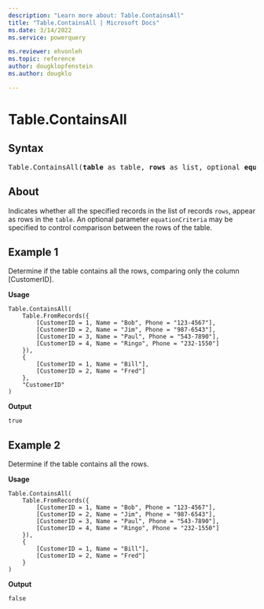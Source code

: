 ```yaml
---
description: "Learn more about: Table.ContainsAll"
title: "Table.ContainsAll | Microsoft Docs"
ms.date: 3/14/2022
ms.service: powerquery

ms.reviewer: ehvonleh
ms.topic: reference
author: dougklopfenstein
ms.author: dougklo

---
```

# Table.ContainsAll

## Syntax

<pre>
Table.ContainsAll(<b>table</b> as table, <b>rows</b> as list, optional <b>equationCriteria</b> as any) as logical
</pre>
  
## About

Indicates whether all the specified records in the list of records `rows`, appear as rows in the `table`. An optional parameter `equationCriteria` may be specified to control comparison between the rows of the table.

## Example 1

Determine if the table contains all the rows, comparing only the column [CustomerID].

**Usage**

```powerquery-m
Table.ContainsAll(
    Table.FromRecords({
        [CustomerID = 1, Name = "Bob", Phone = "123-4567"],
        [CustomerID = 2, Name = "Jim", Phone = "987-6543"],
        [CustomerID = 3, Name = "Paul", Phone = "543-7890"],
        [CustomerID = 4, Name = "Ringo", Phone = "232-1550"]
    }),
    {
        [CustomerID = 1, Name = "Bill"],
        [CustomerID = 2, Name = "Fred"]
    },
    "CustomerID"
)
```

**Output**

`true`

## Example 2

Determine if the table contains all the rows.

**Usage**

```powerquery-m
Table.ContainsAll(
    Table.FromRecords({
        [CustomerID = 1, Name = "Bob", Phone = "123-4567"],
        [CustomerID = 2, Name = "Jim", Phone = "987-6543"],
        [CustomerID = 3, Name = "Paul", Phone = "543-7890"],
        [CustomerID = 4, Name = "Ringo", Phone = "232-1550"]
    }),
    {
        [CustomerID = 1, Name = "Bill"],
        [CustomerID = 2, Name = "Fred"]
    }
)
```

**Output**

`false`
